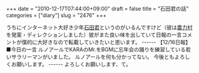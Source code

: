 +++
date = "2010-12-17T07:44:00+09:00"
draft = false
title = "石田君の話"
categories = ["diary"]
slug = "2476"
+++

うちにインターネット大好き少年<a href="http://twitter.com/#!/kohex" target="_blank">石田君</a>というのがいるんですけど（彼は<a href="http://www.noryoku.jp/" target="_blank">農力村</a>を発案・ディレクションしました）彼がまた良い味を出していて日報の一言コメントが僕的に大好きなので転載していきたいと思います。
&#45;&#45;&#45;&#45;&#45;-
【12/16日報】
■今日の一言
ルノアールでKARAのMr.をBGMに忘年会の踊りを練習している若いサラリーマンがいました。
ルノアールを何も分かってない。
今後ともよろしくお願いします。
&#45;&#45;&#45;&#45;&#45;-
よろしくお願いします、て。
